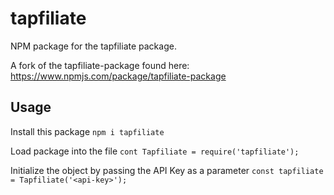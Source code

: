 # tapfiliate
NPM package for the tapfiliate package. 

A fork of the tapfiliate-package found here: https://www.npmjs.com/package/tapfiliate-package


## Usage
Install this package
`npm i tapfiliate`

Load package into the file
`cont Tapfiliate = require('tapfiliate');`

Initialize the object by passing the API Key as a parameter
`const tapfiliate = Tapfiliate('<api-key>');`
